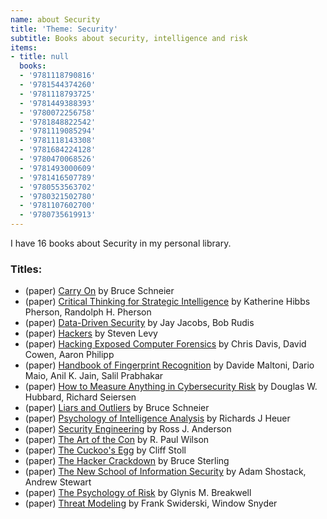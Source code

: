 ```yaml
---
name: about Security
title: 'Theme: Security'
subtitle: Books about security, intelligence and risk
items:
- title: null
  books:
  - '9781118790816'
  - '9781544374260'
  - '9781118793725'
  - '9781449388393'
  - '9780072256758'
  - '9781848822542'
  - '9781119085294'
  - '9781118143308'
  - '9781684224128'
  - '9780470068526'
  - '9781493000609'
  - '9781416507789'
  - '9780553563702'
  - '9780321502780'
  - '9781107602700'
  - '9780735619913'
---
```

I have 16 books about Security in my personal library.

### Titles:
- (paper) [Carry On](/books/info/9781118790816) by Bruce Schneier
- (paper) [Critical Thinking for Strategic Intelligence](/books/info/9781544374260) by Katherine Hibbs Pherson, Randolph H. Pherson
- (paper) [Data-Driven Security](/books/info/9781118793725) by Jay Jacobs, Bob Rudis
- (paper) [Hackers](/books/info/9781449388393) by Steven Levy
- (paper) [Hacking Exposed Computer Forensics](/books/info/9780072256758) by Chris Davis, David Cowen, Aaron Philipp
- (paper) [Handbook of Fingerprint Recognition](/books/info/9781848822542) by Davide Maltoni, Dario Maio, Anil K. Jain, Salil Prabhakar
- (paper) [How to Measure Anything in Cybersecurity Risk](/books/info/9781119085294) by Douglas W. Hubbard, Richard Seiersen
- (paper) [Liars and Outliers](/books/info/9781118143308) by Bruce Schneier
- (paper) [Psychology of Intelligence Analysis](/books/info/9781684224128) by Richards J Heuer
- (paper) [Security Engineering](/books/info/9780470068526) by Ross J. Anderson
- (paper) [The Art of the Con](/books/info/9781493000609) by R. Paul Wilson
- (paper) [The Cuckoo's Egg](/books/info/9781416507789) by Cliff Stoll
- (paper) [The Hacker Crackdown](/books/info/9780553563702) by Bruce Sterling
- (paper) [The New School of Information Security](/books/info/9780321502780) by Adam Shostack, Andrew Stewart
- (paper) [The Psychology of Risk](/books/info/9781107602700) by Glynis M. Breakwell
- (paper) [Threat Modeling](/books/info/9780735619913) by Frank Swiderski, Window Snyder
